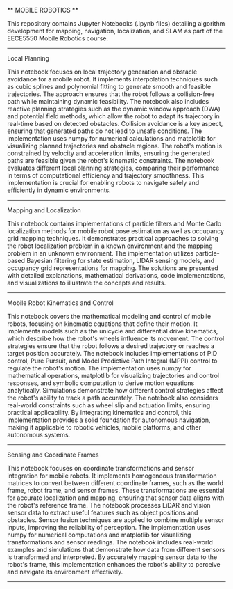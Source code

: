 ** MOBILE ROBOTICS **

This repository contains Jupyter Notebooks (.ipynb files) detailing algorithm development for mapping, navigation, localization, and SLAM as part of the EECE5550 Mobile Robotics course.
*****************************************************************************************************************************************************************************************************
Local Planning

This notebook focuses on local trajectory generation and obstacle avoidance for a mobile robot. It implements interpolation techniques such as cubic splines and polynomial fitting to generate smooth and feasible trajectories. The approach ensures that the robot follows a collision-free path while maintaining dynamic feasibility. The notebook also includes reactive planning strategies such as the dynamic window approach (DWA) and potential field methods, which allow the robot to adapt its trajectory in real-time based on detected obstacles. Collision avoidance is a key aspect, ensuring that generated paths do not lead to unsafe conditions. The implementation uses numpy for numerical calculations and matplotlib for visualizing planned trajectories and obstacle regions. The robot's motion is constrained by velocity and acceleration limits, ensuring the generated paths are feasible given the robot's kinematic constraints. The notebook evaluates different local planning strategies, comparing their performance in terms of computational efficiency and trajectory smoothness. This implementation is crucial for enabling robots to navigate safely and efficiently in dynamic environments.
***************************************************************************************************************************************************************************************************
Mapping and Localization

This notebook contains implementations of particle filters and Monte Carlo localization methods for mobile robot pose estimation as well as occupancy grid mapping techniques. It demonstrates practical approaches to solving the robot localization problem in a known environment and the mapping problem in an unknown environment. The implementation utilizes particle-based Bayesian filtering for state estimation, LIDAR sensing models, and occupancy grid representations for mapping. The solutions are presented with detailed explanations, mathematical derivations, code implementations, and visualizations to illustrate the concepts and results.
*****************************************************************************************************************************************************************************************************
Mobile Robot Kinematics and Control

This notebook covers the mathematical modeling and control of mobile robots, focusing on kinematic equations that define their motion. It implements models such as the unicycle and differential drive kinematics, which describe how the robot's wheels influence its movement. The control strategies ensure that the robot follows a desired trajectory or reaches a target position accurately. The notebook includes implementations of PID control, Pure Pursuit, and Model Predictive Path Integral (MPPI) control to regulate the robot's motion. The implementation uses numpy for mathematical operations, matplotlib for visualizing trajectories and control responses, and symbolic computation to derive motion equations analytically. Simulations demonstrate how different control strategies affect the robot's ability to track a path accurately. The notebook also considers real-world constraints such as wheel slip and actuation limits, ensuring practical applicability. By integrating kinematics and control, this implementation provides a solid foundation for autonomous navigation, making it applicable to robotic vehicles, mobile platforms, and other autonomous systems.
*****************************************************************************************************************************************************************************************************
Sensing and Coordinate Frames

This notebook focuses on coordinate transformations and sensor integration for mobile robots. It implements homogeneous transformation matrices to convert between different coordinate frames, such as the world frame, robot frame, and sensor frames. These transformations are essential for accurate localization and mapping, ensuring that sensor data aligns with the robot's reference frame. The notebook processes LiDAR and vision sensor data to extract useful features such as object positions and obstacles. Sensor fusion techniques are applied to combine multiple sensor inputs, improving the reliability of perception. The implementation uses numpy for numerical computations and matplotlib for visualizing transformations and sensor readings. The notebook includes real-world examples and simulations that demonstrate how data from different sensors is transformed and interpreted. By accurately mapping sensor data to the robot's frame, this implementation enhances the robot's ability to perceive and navigate its environment effectively.
*****************************************************************************************************************************************************************************************************



